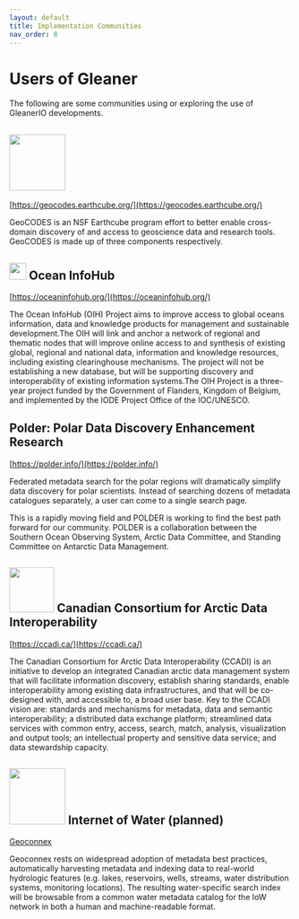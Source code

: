 ```yaml
---
layout: default
title: Implementation Communities
nav_order: 8
---
```


# Users of Gleaner

The following are some communities using or exploring the use of GleanerIO developments.

## <img src="./assets/images/geocodes.png" width="100" >

[https://geocodes.earthcube.org/](https://geocodes.earthcube.org/)

GeoCODES is an NSF Earthcube program effort to better enable cross-domain discovery of and access to geoscience data and research tools. GeoCODES is made up of three components respectively.


## <img src="./assets/images/oih.png" width="30" > Ocean InfoHub

[https://oceaninfohub.org/](https://oceaninfohub.org/)

The Ocean InfoHub (OIH) Project aims to improve access to global oceans information, data and knowledge products for management and sustainable development.The OIH will link and anchor a network of regional and thematic nodes that will improve online access to and synthesis of existing global, regional and national data, information and knowledge resources, including existing clearinghouse mechanisms. The project will not be establishing a new database, but will be supporting discovery and interoperability of existing information systems.The OIH Project is a three-year project funded by the Government of Flanders, Kingdom of Belgium, and implemented by the IODE Project Office of the IOC/UNESCO.


## Polder: Polar Data Discovery Enhancement Research

[https://polder.info/](https://polder.info/)

Federated metadata search for the polar regions will dramatically simplify data discovery for polar scientists. Instead of searching dozens of metadata catalogues separately, a user can come to a single search page.

This is a rapidly moving field and POLDER is working to find the best path forward for our community. POLDER is a collaboration between the Southern Ocean Observing System, Arctic Data Committee, and Standing Committee on Antarctic Data Management.

## <img src="./assets/images/CCADI.png" width="80" >  Canadian Consortium for Arctic Data Interoperability

[https://ccadi.ca/](https://ccadi.ca/)

The Canadian Consortium for Arctic Data Interoperability (CCADI) is an initiative to develop an integrated Canadian arctic data management system that will facilitate information discovery, establish sharing standards, enable interoperability among existing data infrastructures, and that will be co-designed with, and accessible to, a broad user base. Key to the CCADI vision are: standards and mechanisms for metadata, data and semantic interoperability; a distributed data exchange platform; streamlined data services with common entry, access, search, match, analysis, visualization and output tools; an intellectual property and sensitive data service; and data stewardship capacity.


## <img src="./assets/images/IOW.png" width="100" > Internet of Water (planned)

[Geoconnex](https://internetofwater.org/geoconnex/)

Geoconnex rests on widespread adoption of metadata best practices, automatically harvesting metadata and indexing data to real-world hydrologic features (e.g. lakes, reservoirs, wells, streams, water distribution systems, monitoring locations). The resulting water-specific search index will be browsable from a common water metadata catalog for the IoW network in both a human and machine-readable format.
